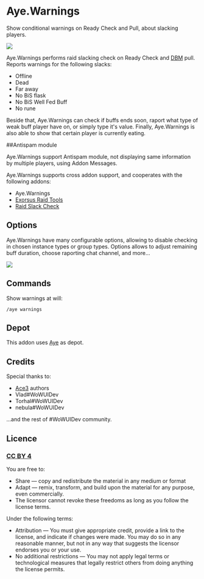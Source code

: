 # Aye.Warnings

Show conditional warnings on Ready Check and Pull, about slacking players.

![](http://benio.me/pub/res/img/wow/addons/Aye.Warnings.png)

Aye.Warnings performs raid slacking check on Ready Check and [DBM](https://mods.curse.com/addons/wow/deadly-boss-mods) pull. Reports warnings for the following slacks:

- Offline
- Dead
- Far away
- No BiS flask
- No BiS Well Fed Buff
- No rune

Beside that, Aye.Warnings can check if buffs ends soon, raport what type of weak buff player have on, or simply type it's value. Finally, Aye.Warnings is also able to show that certain player is currently eating.

##Antispam module

Aye.Warnings support Antispam module, not displaying same information by multiple players, using Addon Messages.

Aye.Warnings supports cross addon support, and cooperates with the following addons:

- Aye.Warnings
- [Exorsus Raid Tools](https://mods.curse.com/addons/wow/exorsus-raid-tools)
- [Raid Slack Check](https://mods.curse.com/addons/wow/raidslackcheck)

## Options
Aye.Warnings have many configurable options, allowing to disable checking in chosen instance types or group types. Options allows to adjust remaining buff duration, choose raporting chat channel, and more…

![](http://benio.me/pub/res/img/wow/addons/Aye.Warnings.options.png)

## Commands

Show warnings at will:
```
/aye warnings
```

## Depot
This addon uses [Aye](https://github.com/Benio101/Aye) as depot.

## Credits
Special thanks to:

- [Ace3](https://www.wowace.com/addons/ace3/) authors
- Vlad#WoWUIDev
- Torhal#WoWUIDev
- nebula#WoWUIDev

…and the rest of #WoWUIDev community.

## Licence
### [CC BY 4](https://creativecommons.org/licenses/by/4.0/)
You are free to:

- Share — copy and redistribute the material in any medium or format
- Adapt — remix, transform, and build upon the material for any purpose, even commercially.
- The licensor cannot revoke these freedoms as long as you follow the license terms.

Under the following terms:

- Attribution — You must give appropriate credit, provide a link to the license, and indicate if changes were made. You may do so in any reasonable manner, but not in any way that suggests the licensor endorses you or your use.
- No additional restrictions — You may not apply legal terms or technological measures that legally restrict others from doing anything the license permits.
